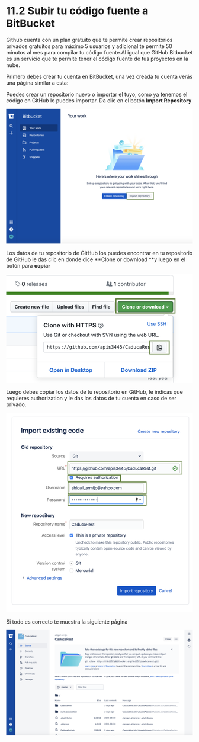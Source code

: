 # 11.2 Subir tu código fuente a BitBucket

Github cuenta con un plan gratuito que te permite crear repositorios privados gratuitos para máximo 5 usuarios y adicional te permite 50 minutos al mes para compilar tu código fuente.Al igual que GitHub Bitbucket es un servicio que te permite tener el código fuente de tus proyectos en la nube.

Primero debes crear tu cuenta en BitBucket, una vez creada tu cuenta verás una página similar a esta:

Puedes crear un repositorio nuevo o importar el tuyo, como ya tenemos el código en GitHub lo puedes importar. Da clic en el botón **Import Repository**

![](<../../.gitbook/assets/image (201).png>)

Los datos de tu repositorio de GitHub los puedes encontrar en tu repositorio de GitHub le das clic en donde dice **Clone or download **y luego en el botón para **copiar**

![](<../../.gitbook/assets/image (206).png>)

Luego debes copiar los datos de tu repositorio en GitHub, le indicas que requieres authorization y le das los datos de tu cuenta en caso de ser privado.

![](<../../.gitbook/assets/image (204).png>)

Si todo es correcto te muestra la siguiente página

![](<../../.gitbook/assets/image (210).png>)

